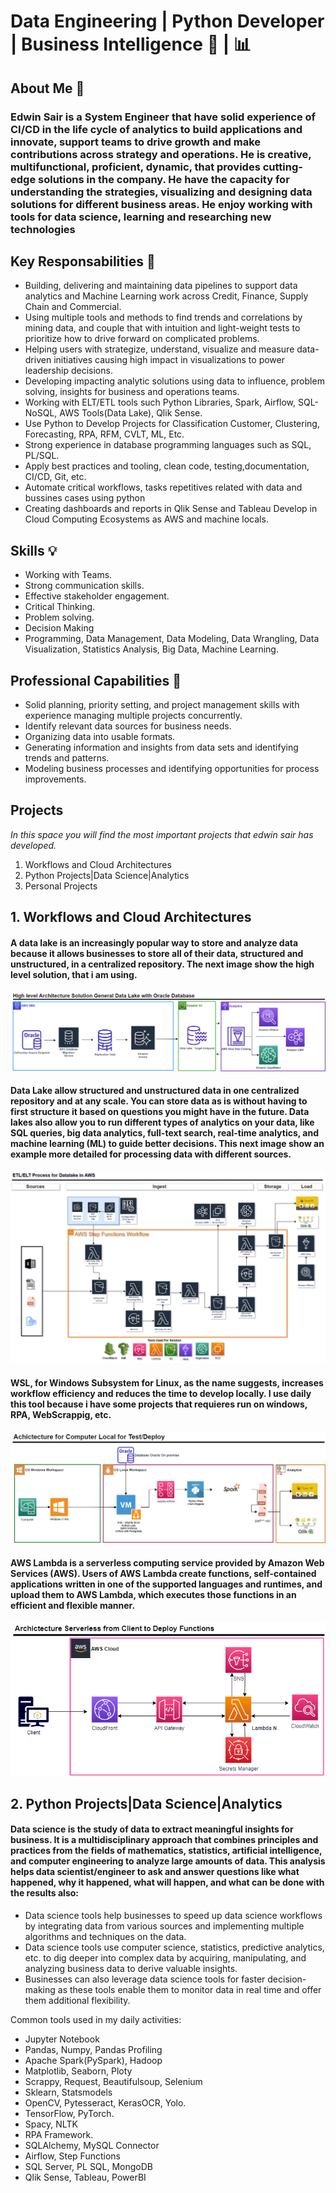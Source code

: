 # Data Engineering | Python Developer | Business Intelligence :rocket: | :bar_chart:

## About Me :raising_hand:
### Edwin Sair is a System Engineer that have solid experience of CI/CD in the life cycle of analytics to build applications and innovate,  support teams to drive growth and make contributions across strategy and operations. He is  creative, multifunctional, proficient, dynamic, that provides cutting-edge solutions in the company. He have the capacity for understanding the strategies, visualizing and designing data solutions for different business areas. He enjoy working with tools for data science, learning and researching new technologies

## Key Responsabilities :dart:
- Building, delivering and maintaining data pipelines to support data analytics and Machine Learning work across Credit, Finance, Supply Chain and Commercial.
- Using multiple tools and methods to find trends and correlations by mining data, and couple that with intuition and light-weight tests to prioritize how to drive forward on complicated problems.
- Helping users with strategize, understand, visualize and measure data-driven initiatives causing high impact in visualizations to power leadership decisions.
- Developing impacting analytic solutions using data to influence, problem solving, insights for business and operations teams.
- Working with ELT/ETL tools such Python Libraries, Spark, Airflow, SQL-NoSQL, AWS Tools(Data Lake), Qlik Sense.
- Use Python to Develop Projects for Classification Customer, Clustering, Forecasting, RPA, RFM,  CVLT,  ML, Etc.
- Strong experience in database programming languages such as SQL, PL/SQL.
- Apply best practices and tooling, clean code, testing,documentation, CI/CD, Git, etc.
- Automate critical workflows, tasks repetitives related with data and bussines cases using python
- Creating dashboards and reports in Qlik Sense and Tableau
Develop in Cloud Computing Ecosystems as AWS and machine locals.

## Skills :bulb:
- Working with Teams.
- Strong communication skills.
- Effective stakeholder engagement.
- Critical Thinking.
- Problem solving.
- Decision Making
- Programming, Data Management, Data Modeling, Data Wrangling, Data Visualization, Statistics Analysis, Big Data, Machine Learning.

## Professional Capabilities :bookmark_tabs:
- Solid planning, priority setting, and project management skills with experience managing multiple projects concurrently.
- Identify relevant data sources for business needs.
- Organizing data into usable formats.
- Generating information and insights from data sets and identifying trends and patterns.
- Modeling business processes and identifying opportunities for process improvements​.

## Projects
*In this space you will find the most important projects that edwin sair has developed.*

1. Workflows and Cloud Architectures
2. Python Projects|Data Science|Analytics
3. Personal Projects


## 1. Workflows and Cloud Architectures

#### A data lake is an increasingly popular way to store and analyze data because it allows businesses to store all of their data, structured and unstructured, in a centralized repository. The next image show the high level solution, that i am using.

![Example1 dashboard image](ARCH_DMS_Aurora.png)

#### Data Lake allow structured and unstructured data in one centralized repository and at any scale. You can store data as is without having to first structure it based on questions you might have in the future. Data lakes also allow you to run different types of analytics on your data, like SQL queries, big data analytics, full-text search, real-time analytics, and machine learning (ML) to guide better decisions. This next image show an example more detailed for processing data with different sources.

![Example2 dashboard image](ARCH_1_Demo_External_Data.png)

#### WSL, for Windows Subsystem for Linux, as the name suggests, increases workflow efficiency and reduces the time to develop locally. I use daily this tool because i have some projects that requieres run on windows, RPA, WebScrappig, etc.

![Example3 dashboard image](ARCH_2_Local.png)

#### AWS Lambda is a serverless computing service provided by Amazon Web Services (AWS). Users of AWS Lambda create functions, self-contained applications written in one of the supported languages and runtimes, and upload them to AWS Lambda, which executes those functions in an efficient and flexible manner.

![Example4 dashboard image](ARCH_3_Serverless_Deploy_Functions.png)

## 2. Python Projects|Data Science|Analytics

#### Data science is the study of data to extract meaningful insights for business. It is a multidisciplinary approach that combines principles and practices from the fields of mathematics, statistics, artificial intelligence, and computer engineering to analyze large amounts of data. This analysis helps data scientist/engineer to ask and answer questions like what happened, why it happened, what will happen, and what can be done with the results also: 

- Data science tools help businesses to speed up data science workflows by integrating data from various sources and implementing multiple algorithms and techniques on the data.
- Data science tools use computer science, statistics, predictive analytics, etc. to dig deeper into complex data by acquiring, manipulating, and analyzing business data to derive valuable insights.
- Businesses can also leverage data science tools for faster decision-making as these tools enable them to monitor data in real time and offer them additional flexibility.

Common tools used in my daily activities:
- Jupyter Notebook
- Pandas, Numpy, Pandas Profiling
- Apache Spark(PySpark), Hadoop
- Matplotlib, Seaborn, Ploty
- Scrappy, Request, Beautifulsoup, Selenium
- Sklearn, Statsmodels
- OpenCV, Pytesseract, KerasOCR, Yolo.
- TensorFlow, PyTorch.
- Spacy, NLTK
- RPA Framework.
- SQLAlchemy, MySQL Connector
- Airflow, Step Functions
- SQL Server, PL SQL, MongoDB
- Qlik Sense, Tableau, PowerBI
